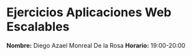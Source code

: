 # Ejercicios Aplicaciones Web Escalables

**Nombre:** Diego Azael Monreal De la Rosa
**Horario:** 19:00-20:00
